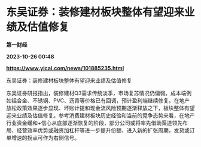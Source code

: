 # 东吴证券：装修建材板块整体有望迎来业绩及估值修复
**第一财经**

**2023-10-26 00:48**

**https://www.yicai.com/news/101885235.html**

东吴证券：装修建材板块整体有望迎来业绩及估值修复

东吴证券研报指出，装修建材Q3需求传统淡季，市场复苏情况仍偏弱。成本端例如铝合金、不锈钢、PVC、沥青等价格已有回调，预计盈利端继续修复。在地产放松政策效果逐步显现、坏账计提和现金流风险预期逐渐释放之下，板块整体有望迎来业绩及估值修复。参考消费建材板块历史经验和当前的竞争态势来看，在地产行业资金缓和+信心从底部逐渐恢复的阶段，部分公司或将率先借助渠道领先布局、经营效率优势或融资加杠杆等进一步提升份额、进入新的扩张周期，发货或订单增速的拐点可作为右侧信号。